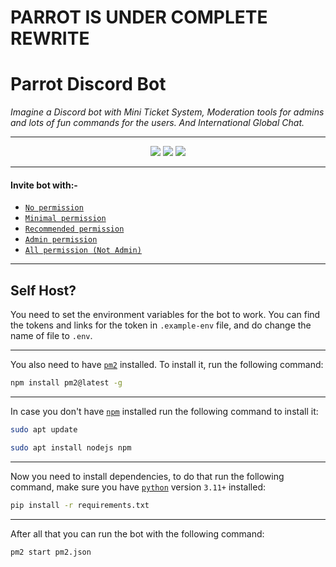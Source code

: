 # PARROT IS UNDER COMPLETE REWRITE

# Parrot Discord Bot

*Imagine a Discord bot with Mini Ticket System, Moderation tools for admins and lots of fun commands for the users. And International Global Chat.*

---

<p align="center"><img src="https://top.gg/api/widget/servers/800780974274248764.svg"> <img src="https://top.gg/api/widget/upvotes/800780974274248764.svg"> <img src="https://top.gg/api/widget/owner/800780974274248764.svg"></p>

---

#### Invite bot with:-

- [`No permission`](https://discord.com/api/oauth2/authorize?client_id=800780974274248764&permissions=0&scope=bot%20applications.commands)
- [`Minimal permission`](https://discord.com/api/oauth2/authorize?client_id=800780974274248764&permissions=385088&scope=bot%20applications.commands)
- [`Recommended permission`](https://discord.com/api/oauth2/authorize?client_id=800780974274248764&permissions=2013651062&scope=bot%20applications.commands)
- [`Admin permission`](https://discord.com/api/oauth2/authorize?client_id=800780974274248764&permissions=8&scope=bot%20applications.commands)
- [`All permission (Not Admin)`](https://discord.com/api/oauth2/authorize?client_id=800780974274248764&permissions=545460846583&scope=bot%20applications.commands)

---

## Self Host?

You need to set the environment variables for the bot to work. You can find the tokens and links for the token in `.example-env` file, and do change the name of file to `.env`.

---

You also need to have [`pm2`](https://pm2.keymetrics.io/docs/usage/quick-start/) installed. To install it, run the following command:

```bash
npm install pm2@latest -g
```

---

In case you don't have [`npm`](https://docs.npmjs.com/) installed run the following command to install it:

```bash
sudo apt update
```

```bash
sudo apt install nodejs npm
```

---

Now you need to install dependencies, to do that run the following command, make sure you have [`python`](https://www.python.org/) version `3.11+` installed:

```bash
pip install -r requirements.txt
```

---

After all that you can run the bot with the following command:

```bash
pm2 start pm2.json
```
